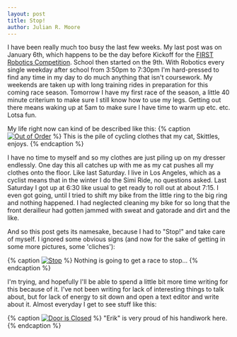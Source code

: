 ```yaml
---
layout: post
title: Stop!
author: Julian R. Moore
---
```

I have been really much too busy the last few weeks. My last post was on January 6th, which happens to be the day before Kickoff for the [FIRST Robotics Competition](http://www.usfirst.org/roboticsprograms/frc). School then started on the 9th. With Robotics every single weekday after school from 3:50pm to 7:30pm I'm hard-pressed to find any time in my day to do much anything that isn't coursework. My weekends are taken up with long training rides in preparation for this coming race season. Tomorrow I have my first race of the season, a little 40 minute criterium to make sure I still know how to use my legs. Getting out there means waking up at 5am to make sure I have time to warm up etc. etc. Lotsa fun.

My life right now can kind of be described like this:
{% caption <a href="http://www.flickr.com/photos/jreedmoore/6739594489/" title="Out of Order by jreedmoore, on Flickr"><img src="http://farm8.staticflickr.com/7025/6739594489_7e54c43237_b.jpg" alt="Out of Order"></a> %}
This is the pile of cycling clothes that my cat, Skittles, enjoys.
{% endcaption %}

I have no time to myself and so my clothes are just piling up on my dresser endlessly. One day this all catches up with me as my cat pushes all my clothes onto the floor. Like last Saturday. I live in Los Angeles, which as a cyclist means that in the winter I do the Simi Ride, no questions asked. Last Saturday I got up at 6:30 like usual to get ready to roll out at about 7:15. I even got going, until I tried to shift my bike from the little ring to the big ring and nothing happened. I had neglected cleaning my bike for so long that the front derailleur had gotten jammed with sweat and gatorade and dirt and the like. 

And so this post gets its namesake, because I had to "Stop!" and take care of myself. I ignored some obvious signs (and now for the sake of getting in some more pictures, some 'cliches'):

{% caption <a href="http://www.flickr.com/photos/jreedmoore/6739593103/" title="Stop by jreedmoore, on Flickr"><img src="http://farm8.staticflickr.com/7145/6739593103_e19e48e4e2_b.jpg" alt="Stop"></a> %}
Nothing is going to get a race to stop...
{% endcaption %}

I'm trying, and hopefully I'll be able to spend a little bit more time writing for this because of it. I've not been writing for lack of interesting things to talk about, but for lack of energy to sit down and open a text editor and write about it. Almost everyday I get to see stuff like this:

{% caption <a href="http://www.flickr.com/photos/jreedmoore/6739595851/" title="Door is Closed by jreedmoore, on Flickr"><img src="http://farm8.staticflickr.com/7026/6739595851_0b660c80a0_b.jpg" alt="Door is Closed"></a> %}
"Erik" is very proud of his handiwork here.
{% endcaption %}